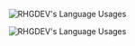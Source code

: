 <!-- <p align="center">
  <img align="center" src="https://old.rustyrhuskey.tk/favicon.ico" alt="title">
</p> -->


<p align="center">
  <img align="center" src="https://github-readme-stats.vercel.app/api?username=RHGDEV&show_icons=1&count_private=1&include_all_commits=1&cache_seconds=1800&title_color=fff&text_color=fff&icon_color=fff&bg_color=60,03CEA4,345995" alt="RHGDEV's Language Usages">
</p>
<p align="center">
  <img align="center" src="https://github-readme-stats.vercel.app/api/top-langs/?username=RHGDEV&hide=css,html&card_width=495&title_color=fff&text_color=fff&icon_color=fff&bg_color=60,03CEA4,345995" alt="RHGDEV's Language Usages">
</p>
